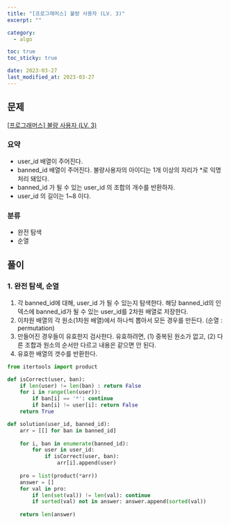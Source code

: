```yaml
---
title: "[프로그래머스] 불량 사용자 (LV. 3)"
excerpt: ""

category:
  - algo

toc: true
toc_sticky: true

date: 2023-03-27
last_modified_at: 2023-03-27
---
```


## 문제

[[프로그래머스] 불량 사용자 (LV. 3) ](https://school.programmers.co.kr/learn/courses/30/lessons/64064)

### 요약

- user_id 배열이 주어진다. 
- banned_id 배열이 주어진다. 불량사용자의 아이디는 1개 이상의 자리가 \*로 익명 처리 돼있다.
- banned_id 가 될 수 있는 user_id 의 조합의 개수를 반환하자.
- user_id 의 길이는 1~8 이다.

### 분류

- 완전 탐색
- 순열

## 풀이

### 1. 완전 탐색, 순열

1. 각 banned_id에 대해, user_id 가 될 수 있는지 탐색한다. 해당 banned_id의 인덱스에 banned_id가 될 수 있는 user_id를 2차원 배열로 저장한다. 
2. 이차원 배열의 각 원소(1차원 배열)에서 하나씩 뽑아서 모든 경우를 만든다. (순열 : permutation)
3. 만들어진 경우들이 유효한지 검사한다. 유효하려면, (1) 중복된 원소가 없고, (2) 다른 조합과 원소의 순서만 다르고 내용은 같으면 안 된다.
4. 유효한 배열의 갯수를 반환한다.

```python
from itertools import product

def isCorrect(user, ban):
    if len(user) != len(ban) : return False
    for i in range(len(user)):
        if ban[i] == '*': continue
        if ban[i] != user[i]: return False
    return True

def solution(user_id, banned_id):
    arr = [[] for ban in banned_id]
    
    for i, ban in enumerate(banned_id):
        for user in user_id:
            if isCorrect(user, ban):
                arr[i].append(user)
    
    pro = list(product(*arr))
    answer = []
    for val in pro:
        if len(set(val)) != len(val): continue
        if sorted(val) not in answer: answer.append(sorted(val))
        
    return len(answer)
```
